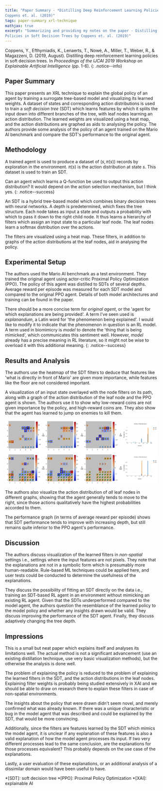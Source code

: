 ```yaml
---
title: "Paper Summary - *Distilling Deep Reinforcement Learning Policies in Soft Decision Trees* by
Coppens et. al. (2019)"
tags: paper-summary xrl-technique
mathjax: true
excerpt: "Summarizing and providing my notes on the paper - Distilling Deep Reinforcement Learning
Policies in Soft Decision Trees by Coppens et. al. (2019)"
---
```


Coppens, Y., Efthymiadis, K., Lenaerts, T., Nowé, A., Miller, T., Weber, R., & Magazzeni, D.
(2019, August). Distilling deep reinforcement learning policies in soft decision trees. In
*Proceedings of the IJCAI 2019 Workshop on Explainable Artificial Intelligence* (pp. 1-6).
[<i class="far fa-file-pdf"></i>](https://cris.vub.be/ws/portalfiles/portal/46718934/IJCAI_2019_XAI_WS_paper.pdf)
{: .notice--info}

## Paper Summary

This paper presents an XRL technique to explain the global policy of an agent by training a surrogate
tree-based model and visualizing its learned weights. A dataset of states and corresponding action
distributions is used to train a *soft decision tree* (SDT) which learns features by which it splits
the input down into different branches of the tree, with leaf nodes learning an action distribution.
The learned weights are visualized using a heat map, and the action distributions are graphed as aids
to analysing the policy. The authors provide some analysis of the policy of an agent trained on the
Mario AI benchmark and compare the SDT's performance to the original agent.

## Methodology

A trained agent is used to produce a dataset of $(s, \pi(s))$ records by exploration in the
environment. $\pi(s)$ is the action distribution at state $s$. This dataset is used to train an SDT.

Can an agent which learns a Q-function be used to output this action distribution? It would depend
on the action selection mechanism, but I think yes.
{: .notice--success}

An SDT is a hybrid tree-based model which combines binary decision trees with neural networks. A
depth is predetermined, which fixes the tree structure. Each node takes as input a state and outputs
a probability with which to pass it down to the right child node. It thus learns a hierarchy of
filters which assign an input state to a particular leaf node. The leaf nodes learn a softmax
distribution over the actions.

The filters are visualized using a heat map. These filters, in addition to graphs of the action
distributions at the leaf nodes, aid in analysing the policy.

## Experimental Setup

The authors used the Mario AI benchmark as a test environment. They trained the original agent using
actor-critic Proximal Policy Optimization (PPO). The policy of this agent was distilled to SDTs of
several depths. Average reward per episode was measured for each SDT model and compared to the
original PPO agent. Details of both model architectures and training can be found in the paper.

There should be a more concise term for *original agent*, or the 'agent for which explanations are
being provided'. A term I've seen used is *explanandum*, a Latin word for 'the phenomenon being
explained'. I would like to modify it to indicate that the phenomenon in question is an RL model. A
term used in biomimicry is *model* to denote the 'thing that is being mimicked', which communicates
this sentiment well. However, *model* already has a precise meaning in RL literature, so it might
not be wise to overload it with this additional meaning.
{: .notice--success}

## Results and Analysis

The authors use the heatmap of the SDT filters to deduce that features like 'what is directly in
front of Mario' are given more importance, while features like the floor are not considered important.

A visualization of an input state overlayed with the node filters on its path, along with a graph
of the action distribution of the leaf node and the PPO agent is shown. The authors use it to show
why low-reward coins are not given importance by the policy, and high-reward coins are. They also
show that the agent has learned to jump on enemies to kill them.

![Figure 3 from Coppens et. al. (2019)](/assets/images/coppens-fig-3.png "Figure 3 from Coppens et. al. (2019)")

The authors also visualize the action distribution of *all* leaf nodes in different graphs, showing
that the agent generally tends to move to the right, since those actions qualitatively have the
highest probabilities accorded to them.

The performance graph (in terms of average reward per episode) shows that SDT performance tends to
improve with increasing depth, but still remains quite inferior to the PPO agent's performance.

## Discussion

The authors discuss visualization of the learned filters in *non-spatial* settings i.e., settings
where the input features are not pixels. They note that the explanations are not in a symbolic form
which is presumably more human-readable. Rule-based ML techniques could be applied here, and user
tests could be conducted to determine the usefulness of the explanations.

They discuss the possibility of fitting an SDT directly on the data i.e., training an SDT-based RL
agent in an environment without mimicking an existing RL agent. Given that the SDTs underperformed
compared to the model agent, the authors question the resemblance of the learned policy to the model
policy and whether any insights drawn would be valid. They discuss improving the performance of the
SDT agent. Finally, they discuss adaptively changing the tree depth.

## Impressions

This is a small but neat paper which explains itself and analyses its limitations well. The actual
method is not a significant advancement (use an existing distillation technique, use very basic
visualization methods), but the otherwise the analysis is done well.

The problem of explaining the policy is reduced to the problem of explaining the learned filters in
the SDT, and the action distributions in the leaf nodes. Explaining filter weights is probably being
studied extensively in XAI and we should be able to draw on research there to explain these filters
in case of non-spatial environments.

The insights about the policy that were drawn didn't seem novel, and merely confirmed what was already
known. If there was a unique characteristic or bug in the model agent that was described and could
be explained by the SDT, that would be more convincing.

Additionally, since the filters are features learned by the SDT which mimics the model agent, it is
unclear if any explanation of these features is also a valid explanation of how the model agent
processes its input. If two very different processes lead to the same conclusion, are the explanations
for those processes equivalent? This probably depends on the use case of the explanations.

Lastly, a user evaluation of these explanations, or an additional analysis of a dissimilar domain
would have been useful to have.

*[SDT]: soft decision tree
*[PPO]: Proximal Policy Optimization
*[XAI]: explainable AI
